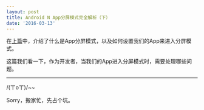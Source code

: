 ```yaml
---
layout: post
title: Android N App分屏模式完全解析（下）
date: '2016-03-13'
---
```


在[上篇](http://unclechen.github.io/2016/03/12/Android-N-App分屏模式完全解析-上篇/)中，介绍了什么是App分屏模式，以及如何设置我们的App来进入分屏模式。

这篇我们看一下，作为开发者，当我们的App进入分屏模式时，需要处理哪些问题。

---
/(ㄒoㄒ)/~~

Sorry，搬家忙，先占个坑。










